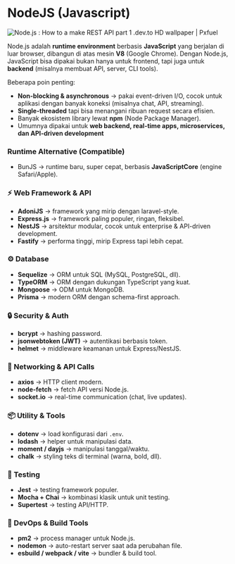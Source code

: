 # NodeJS (Javascript)

![Node.js : How to a make REST API part 1 .dev.to HD wallpaper | Pxfuel](https://e0.pxfuel.com/wallpapers/36/75/desktop-wallpaper-node-js-how-to-a-make-rest-api-part-1-dev-to.jpg)

Node.js adalah **runtime environment** berbasis **JavaScript** yang berjalan di luar browser, dibangun di atas mesin **V8** (Google Chrome). Dengan Node.js, JavaScript bisa dipakai bukan hanya untuk frontend, tapi juga untuk **backend** (misalnya membuat API, server, CLI tools).

Beberapa poin penting:

* **Non-blocking & asynchronous** → pakai event-driven I/O, cocok untuk aplikasi dengan banyak koneksi (misalnya chat, API, streaming).
* **Single-threaded** tapi bisa menangani ribuan request secara efisien.
* Banyak ekosistem library lewat **npm** (Node Package Manager).
* Umumnya dipakai untuk **web backend, real-time apps, microservices, dan API-driven development**

### Runtime Alternative (Compatible)

- BunJS → runtime baru, super cepat, berbasis **JavaScriptCore** (engine Safari/Apple).

### ⚡ Web Framework & API

* **AdoniJS** → framework yang mirip dengan laravel-style.
* **Express.js** → framework paling populer, ringan, fleksibel.
* **NestJS** → arsitektur modular, cocok untuk enterprise & API-driven development.
* **Fastify** → performa tinggi, mirip Express tapi lebih cepat.

### ⚙️ Database

* **Sequelize** → ORM untuk SQL (MySQL, PostgreSQL, dll).
* **TypeORM** → ORM dengan dukungan TypeScript yang kuat.
* **Mongoose** → ODM untuk MongoDB.
* **Prisma** → modern ORM dengan schema-first approach.

### 🔒 Security & Auth

* **bcrypt** → hashing password.
* **jsonwebtoken (JWT)** → autentikasi berbasis token.
* **helmet** → middleware keamanan untuk Express/NestJS.

### 📡 Networking & API Calls

* **axios** → HTTP client modern.
* **node-fetch** → fetch API versi Node.js.
* **socket.io** → real-time communication (chat, live updates).

### 📦 Utility & Tools

* **dotenv** → load konfigurasi dari `.env`.
* **lodash** → helper untuk manipulasi data.
* **moment / dayjs** → manipulasi tanggal/waktu.
* **chalk** → styling teks di terminal (warna, bold, dll).

### 🧪 Testing

* **Jest** → testing framework populer.
* **Mocha + Chai** → kombinasi klasik untuk unit testing.
* **Supertest** → testing API/HTTP.

### 🚀 DevOps & Build Tools

* **pm2** → process manager untuk Node.js.
* **nodemon** → auto-restart server saat ada perubahan file.
* **esbuild / webpack / vite** → bundler & build tool.
